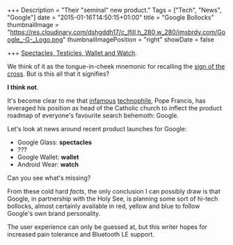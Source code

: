 +++
Description = "Their \"seminal\" new product."
Tags = ["Tech", "News", "Google"]
date = "2015-01-16T14:50:15+01:00"
title = "Google Bollocks"
thumbnailImage = "https://res.cloudinary.com/dshgddh17/c_lfill,h_280,w_280/jmsbrdy.com/Google_-G-_Logo.png"
thumbnailImagePosition = "right"
showDate = false

+++
[Spectacles, Testicles, Wallet and Watch](https://www.youtube.com/watch?v=2ZTp1coqajQ#t=33s).

We think of it as the tongue-in-cheek mnemonic for recalling the [sign of the cross](http://en.wikipedia.org/wiki/Sign_of_the_Cross). But is this all that it signifies?

**I think not**.
<!--more-->

It's become clear to me that [infamous](http://www.journalism.org/2014/03/06/media-coverage-of-pope-francis-first-year/) [technophile](http://www.washingtonpost.com/blogs/the-switch/wp/2014/01/23/the-pope-calls-the-internet-a-gift-from-god/), Pope Francis, has leveraged his position as head of the Catholic church to inflect the product roadmap of everyone's favourite search behemoth: Google.

Let's look at news around recent product launches for Google:

* Google Glass: **spectacles**
* ???
* Google Wallet: **wallet**
* Android Wear: **watch**

Can you see what's missing?

From these cold hard _facts_, the only conclusion I can possibly draw is that Google, in partnership with the Holy See, is planning some sort of hi-tech bollocks, almost certainly available in red, yellow and blue to follow Google's own brand personality.

The user experience can only be guessed at, but this writer hopes for increased pain tolerance and Bluetooth LE support.
